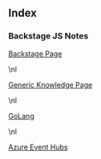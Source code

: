 ## Index

 
 

### Backstage JS Notes

[Backstage Page](./backstage/index.html)

\nl

[Generic Knowledge Page](./generics/index.html)

\nl

[GoLang](./golang/index.html)

\nl

[Azure Event Hubs](./azure/index.html)
 